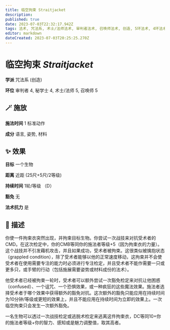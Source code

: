 ```yaml
---
title: 临空拘束 Straitjacket
description: 
published: true
date: 2023-07-03T22:32:17.942Z
tags: 法术, 咒法系, 术士/法师法术, 审判者法术, 召唤师法术, 创造, 5环法术, 4环法术, 秘学士法术
editor: markdown
dateCreated: 2023-07-03T20:25:25.270Z
---
```


# **临空拘束** *Straitjacket*

**学派** 咒法系 (创造) 

**环位** 审判者 4, 秘学士 4, 术士/法师 5, 召唤师 5

## 🪄 施放

**施法时间** 1 标准动作

**成分** 语言, 姿势, 材料

## ✨ 效果 

**目标** 一个生物 

**距离** 近距 (25尺+5尺/2等级)  

**持续时间** 1轮/等级 （D） 

**豁免** 无

**法术抗力** 是

## 📖 描述

你使一件拘束衣突然出现，并拘束目标生物。你尝试一次战技来对抗受术者的CMD。在这次检定中，你的CMB等同你的施法者等级+5（因为拘束衣的力量）。这个战技并不引发藉机攻击，并且如果成功，受术者被拘束。这很类似被擒抱状态（grappled condition），除了受术者能够以他的正常速度移动，这拘束并不会使受术者在使用需要专注的能力时必须进行专注检定，并且受术者不能作需要一只或更多只，或手臂的行动（包括施展需要姿势或材料成份的法术）。

他受术者已经被拘束一轮时，受术者可以额外尝试一次豁免检定来对抗让他困惑（confused）、一个诅咒、一个恐惧效果，或一种疯狂的这些魔法效果。施法者选择受术者于哪个效果中获得额外的豁免对抗。这次额外的豁免只能应用在持续时间为10分钟/等级或更短的效果上，并且不能应用在持续时间为立即的效果上。一次临空拘束只会发生一次额外豁免。

一名生物可以透过一次战技检定或逃脱术检定来逃离这件拘束衣，DC等同10+你的施法者等级+你的智力、感知或是魅力调整值，取其高者。
    